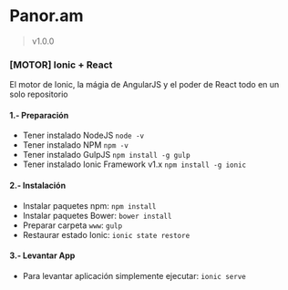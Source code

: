 Panor.am
=======
> v1.0.0

### [MOTOR] Ionic + React

El motor de Ionic, la mágia de AngularJS y el poder de React todo en un 
solo repositorio

#### 1.- Preparación

- Tener instalado NodeJS `node -v`
- Tener instalado NPM `npm -v`
- Tener instalado GulpJS `npm install -g gulp`
- Tener instalado Ionic Framework v1.x `npm install -g ionic`

#### 2.- Instalación
- Instalar paquetes npm:
 `npm install`
- Instalar paquetes Bower:
 `bower install`
- Preparar carpeta `www`:
 `gulp`
- Restaurar estado Ionic:
`ionic state restore`

#### 3.- Levantar App
- Para levantar aplicación simplemente ejecutar:
`ionic serve`

